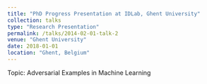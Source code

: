 ```yaml
---
title: "PhD Progress Presentation at IDLab, Ghent University"
collection: talks
type: "Research Presentation"
permalink: /talks/2014-02-01-talk-2
venue: "Ghent University"
date: 2018-01-01
location: "Ghent, Belgium"
---
```


Topic: Adversarial Examples in Machine Learning
